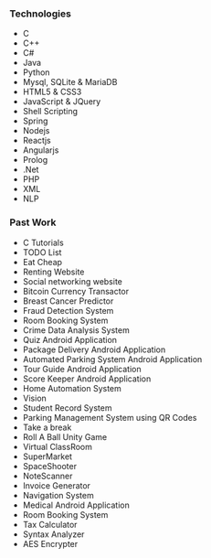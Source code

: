 ### Technologies
- C
- C++
- C#
- Java
- Python
- Mysql, SQLite & MariaDB
- HTML5 & CSS3
- JavaScript & JQuery
- Shell Scripting
- Spring
- Nodejs
- Reactjs
- Angularjs
- Prolog
- .Net
- PHP
- XML
- NLP

### Past Work
- C Tutorials
- TODO List
- Eat Cheap
- Renting Website
- Social networking website
- Bitcoin Currency Transactor
- Breast Cancer Predictor
- Fraud Detection System
- Room Booking System
- Crime Data Analysis System
- Quiz Android Application
- Package Delivery Android Application
- Automated Parking System Android Application
- Tour Guide Android Application
- Score Keeper Android Application
- Home Automation System
- Vision
- Student Record System
- Parking Management System using QR Codes
- Take a break
- Roll A Ball Unity Game
- Virtual ClassRoom
- SuperMarket
- SpaceShooter
- NoteScanner
- Invoice Generator
- Navigation System
- Medical Android Application
- Room Booking System
- Tax Calculator
- Syntax Analyzer
- AES Encrypter
